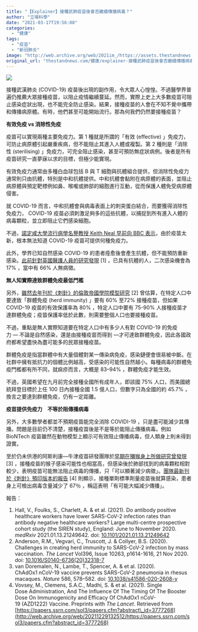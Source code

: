 ```yaml
---
title: "【Explainer】接種武肺疫苗後會否繼續傳播病毒？"
author: "立場科學"
date: "2021-03-17T19:56:00"
categories:
  - "健康"
tags:
  - "疫苗"
  - "新冠肺炎"
image: "http://web.archive.org/web/2021im_/https://assets.thestandnews.com/media/photos/3F_cfxBJ.png"
original_url: "thestandnews.com/健康/explainer-接種武肺疫苗後會否繼續傳播病毒"
---
```

![](http://web.archive.org/web/2021im_/https://assets.thestandnews.com/media/photos/3F_cfxBJ.png)

接種武漢肺炎 (COVID-19) 疫苗後出現的副作用，令大眾人心惶惶。不過醫學界普遍仍推薦大眾接種疫苗，以阻止疫情繼續蔓延。然而，實際上史上大多數疫苗可阻止感染症狀出現，也不能完全防止感染。結果，接種疫苗的人會在不知不覺中攜帶和傳播病原體。有時，他們甚至可能開始流行。那為何我們仍然要接種疫苗？

**有效免疫 vs 消除性免疫**

疫苗可以實現兩種主要免疫力。第 1 種就是所謂的「有效 (effective) 」免疫力，可防止病原體引起嚴重疾病，但不能阻止其進入人體或複製。第 2 種則是「消除性 (sterilising) 」免疫力，可完全阻止感染，甚至可預防無症狀病例。後者是所有疫苗研究一直夢寐以求的目標，但極少能實現。

有效免疫力通常由多種白血球包括 B 與 T 細胞與抗體組合提供，但消除性免疫力通常則只由抗體，特別是中和抗體提供。中和抗體會黏附在病原體的表面，並阻止病原體與預定靶標例如鼻、喉嚨或肺部的細胞進行互動，從而保護人體免受病原體侵害。

就 COVID-19 而言，中和抗體會與病毒表面上的刺突蛋白結合，而要獲得消除性免疫力， COVID-19 疫苗必須刺激足夠多的這些抗體，以捕捉到所有進入人體的病毒顆粒，並立即阻止它們感染細胞。

不過，[諾定咸大學流行病學名譽教授 Keith Neal 早前向 BBC 表示](http://web.archive.org/web/20211229132512/https://www.bbc.com/future/article/20210203-why-vaccinated-people-may-still-be-able-to-spread-covid-19)，由於疫苗太新，根本無法知道 COVID-19 疫苗可提供何種免疫力。

此外，學界已知自然感染 COVID-19 的患者痊愈後會產生抗體，但不能預防重新感染。[此前針對英國醫護人員的研究發現](http://web.archive.org/web/20211229132512/https://doi.org/10.1101/2021.01.13.21249642) \[1\] ，已具有抗體的人，二次感染機會為 17% ，當中有 66% 人無病徵。

**無人知實際達致群體免疫最低門檻**

另外，[雖然去年刊於《刺針》的倫敦帝國學院模型研究](http://web.archive.org/web/20211229132512/https://www.thelancet.com/journals/lancet/article/PIIS0140-6736(20)32318-7/fulltext#%20) \[2\] 曾估算，在特定人口中要達致「群體免疫 (herd immunity) 」要有 60% 至72% 接種疫苗，但如果 COVID-19 疫苗的有效保護率為 80% ，特定人口中要有 75-90% 人接種疫苗才達群體免疫；疫苗保護率低於此數，則需要整個人口也要接種疫苗。

不過，重點是無人實際知道要在特定人口中有多少人有對 COVID-19 的免疫力 — 不論是自然感染，還是由接種疫苗而得到 —才可達致群體免疫，因此各國政府都希望盡快為盡可能多的民眾接種疫苗。

群體免疫是指當群體中有大量個體對某一傳染病免疫，感染鏈便會很易被中斷。在社群中擁有抵抗力的個體比例越高，受感染的可能性自然越小。每種病毒的群體免疫門檻都有所不同，就痲疹而言，大概是 83–94% ，群體免疫才能生效。

不過，英國希望在九月前完全接種全國所有成年人，即該國 75% 人口，而美國總統拜登目標於上任 100 日內接種全國 1.5 億人口，但數字只為全國的約 45.7% ，換言之要達到群體免疫，仍有一定距離。

**疫苗提供免疫力　不等於阻傳播病毒**

另外，大多數學者都並不預期疫苗能完全消除 COVIDI-19 ，只是盡可能減少其傳播。問題是目前仍不清楚，接種疫苗後是不是等於能阻止傳播病毒。例如 BioNTech 疫苗雖然在動物模型上顯示可有效阻止傳播病毒，但人類身上則未得到證實。

至於仍未供港的阿斯利康—牛津疫苗研發團隊於[早期在獼猴身上所做研究曾發現](http://web.archive.org/web/20211229132512/https://doi.org/10.1038/s41586-020-2608-y) \[3\] ，接種疫苗的猴子感染可能性也相當高，但感染後於肺部找到的病毒顆粒相對較少，表明疫苗可能無法阻止病毒的傳播，只「可以顯著減少病徵」。[團隊最新刊於《刺針》預印版本的報告](http://web.archive.org/web/20211229132512/https://papers.ssrn.com/sol3/papers.cfm?abstract_id=3777268) \[4\] 則顯示，接種單劑標準劑量疫苗後就算感染，患者身上可檢出病毒含量減少了 67％ ，稱這表明「有可能大幅減少傳播」。

報告：

1.  Hall, V., Foulks, S., Charlett, A. & et al. (2021). Do antibody positive healthcare workers have lower SARS-CoV-2 infection rates than antibody negative healthcare workers? Large multi-centre prospective cohort study (the SIREN study), England: June to November 2020. _medRxiv_ 2021.01.13.21249642. doi: [10.1101/2021.01.13.21249642](http://web.archive.org/web/20211229132512/https://doi.org/10.1101/2021.01.13.21249642)
2.  Anderson, R.M., Vegvari, C., Truscott, J. & Collyer, B.S. (2020). Challenges in creating herd immunity to SARS-CoV-2 infection by mass vaccination. _The Lancet_ Vol396, Issue 10263, p1614-1616, 21 Nov 2020. doi: [10.1016/S0140-6736(20)32318-7](http://web.archive.org/web/20211229132512/https://www.thelancet.com/journals/lancet/article/PIIS0140-6736(20)32318-7/fulltext#%20)
3.  van Doremalen, N., Lambe, T., Spencer, A. & et al. (2020). ChAdOx1 nCoV-19 vaccine prevents SARS-CoV-2 pneumonia in rhesus macaques. _Nature_ 586, 578–582. doi: [10.1038/s41586-020-2608-y](http://web.archive.org/web/20211229132512/https://doi.org/10.1038/s41586-020-2608-y)
4.  Vovsey, M., Clemens, S.A.C., Madhi, S. & et al. (2021). Single Dose Administration, And The Influence Of The Timing Of The Booster Dose On Immunogenicity and Efficacy Of ChAdOx1 nCoV-19 (AZD1222) Vaccine. Preprints with _The Lancet_. Retrieved from [https://papers.ssrn.com/sol3/papers.cfm?abstract\_id=3777268](http://web.archive.org/web/20211229132512/https://papers.ssrn.com/sol3/papers.cfm?abstract_id=3777268)